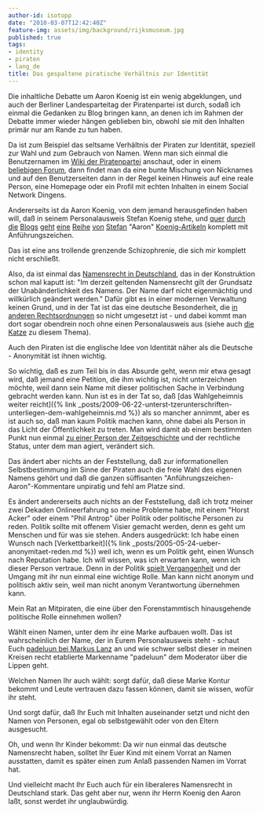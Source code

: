 ```yaml
---
author-id: isotopp
date: "2010-03-07T12:42:40Z"
feature-img: assets/img/background/rijksmuseum.jpg
published: true
tags:
- identity
- piraten
- lang_de
title: Das gespaltene piratische Verhältnis zur Identität
---
```

Die inhaltliche Debatte um Aaron Koenig ist ein wenig abgeklungen, und auch
der Berliner Landesparteitag der Piratenpartei ist durch, sodaß ich einmal
die Gedanken zu Blog bringen kann, an denen ich im Rahmen der Debatte immer
wieder hängen geblieben bin, obwohl sie mit den Inhalten primär nur am Rande
zu tun haben.

Da ist zum Beispiel das seltsame Verhältnis der Piraten zur Identität,
speziell zur Wahl und zum Gebrauch von Namen. Wenn man sich einmal die
Benutzernamen im
[Wiki der Piratenpartei](http://wiki.piratenpartei.de/Spezial:Benutzer)
anschaut, oder in einem
[beliebigen Forum](https://forum.piratenpartei.de), dann findet man da eine
bunte Mischung von Nicknames und auf den Benutzerseiten dann in der Regel
keinen Hinweis auf eine reale Person, eine Homepage oder ein Profil mit
echten Inhalten in einem Social Network Dingens.

Andererseits ist da Aaron Koenig, von dem jemand herausgefinden haben will,
daß in seinem Personalausweis Stefan Koenig stehe, und
[quer](http://www.mein-parteibuch.com/blog/2010/02/22/apropos-stefan-aaron-koenig/) 
[durch](http://forum.piratenpartei.de/viewtopic.php?f=1&t=15292) 
[die](http://blog.christian-hufgard.de/ich_habe_stefan_aaron_koenig_nicht_gewaehlt-2010-02-12) 
[Blogs](http://blog.pantoffelpunk.de/brechmittel/geh-denken-stefan-koenig) 
[geht](http://silkepp.wordpress.com/2010/02/21/krieg/) 
[eine](https://www.piratenpartei-hamburg.de/2010-02-23/wir-entziehen-stefan-aaron-koenig-das-vertrauen) 
[Reihe](http://twitgeridoo.wordpress.com/2010/02/22/stefan-aaron-koenig-das-spiel-ist-aus/) 
[von](http://rz.koepke.net/?p=4597) 
[Stefan](http://piratenfrau.net/?p=206) "Aaron" 
[Koenig-Artikeln](http://www.google.de/search?q=stefan+aaron+Koenig) komplett mit Anführungszeichen.

Das ist eine ans trollende grenzende Schizophrenie, die sich mir komplett
nicht erschließt.

Also, da ist einmal das 
[Namensrecht in Deutschland](http://de.wikipedia.org/wiki/Namensrecht#Deutschland), das in
der Konstruktion schon mal kaputt ist: "Im derzeit geltenden Namensrecht
gilt der Grundsatz der Unabänderlichkeit des Namens. Der Name darf nicht
eigenmächtig und willkürlich geändert werden." Dafür gibt es in einer
modernen Verwaltung keinen Grund, und in der Tat ist das eine deutsche
Besonderheit, die
[in anderen Rechtsordnungen](http://en.wikipedia.org/wiki/Deed_of_change_of_name) so
nicht umgesetzt ist - und dabei kommt man dort sogar obendrein noch ohne
einen Personalausweis aus (siehe auch
[die Katze](http://katze-mit-wut.azundris.com/archives/16-Moon-Unit-Zappa,-sadly-ignored.html)
zu diesem Thema).

Auch den Piraten ist die englische Idee von Identität näher als die Deutsche -
Anonymität ist ihnen wichtig.

So wichtig, daß es zum Teil bis in das Absurde geht, wenn mir etwa gesagt
wird, daß jemand eine Petition, die ihm wichtig ist, nicht unterzeichnen
möchte, weil dann sein Name mit dieser politischen Sache in Verbindung
gebracht werden kann. Nun ist es in der Tat so, daß
[das Wahlgeheimnis weiter reicht]({% link _posts/2009-06-22-unterst-tzerunterschriften-unterliegen-dem-wahlgeheimnis.md %})
als so mancher annimmt, aber es ist auch so, daß man kaum Politik machen
kann, ohne dabei als Person in das Licht der Öffentlichkeit zu treten. Man
wird damit ab einem bestimmten Punkt nun einmal
[zu einer Person der Zeitgeschichte](http://de.wikipedia.org/wiki/Person_der_Zeitgeschichte) und
der rechtliche Status, unter dem man agiert, verändert sich.

Das ändert aber nichts an der Feststellung, daß zur informationellen
Selbstbestimmung im Sinne der Piraten auch die freie Wahl des eigenen Namens
gehört und daß die ganzen süffisanten "Anführungszeichen-Aaron"-Kommentare
unpiratig und fehl am Platze sind.

Es ändert andererseits auch nichts an der Feststellung, daß ich trotz meiner
zwei Dekaden Onlineerfahrung so meine Probleme habe, mit einem "Horst Acker"
oder einem "Phil Antrop" über Politik oder politische Personen zu reden.
Politik sollte mit offenem Visier gemacht werden, denn es geht um Menschen
und für was sie stehen. Anders ausgedrückt: Ich habe einen Wunsch nach
[Verkettbarkeit]({% link _posts/2005-05-24-ueber-anonymitaet-reden.md %})
weil ich, wenn es um Politik geht, einen Wunsch nach
Reputation habe. Ich will wissen, was ich erwarten kann, wenn ich dieser Person
vertraue. Denn in der Politik
[spielt Vergangenheit](http://wiki.piratenpartei.de/2009-07-09_-_Offener_Brief_an_Bodo_Thiesen)
und der Umgang mit ihr nun einmal eine wichtige Rolle. Man kann nicht anonym
und politisch aktiv sein, weil man nicht anonym Verantwortung übernehmen
kann.

Mein Rat an Mitpiraten, die eine über den Forenstammtisch hinausgehende
politische Rolle einnehmen wollen?

Wählt einen Namen, unter dem ihr eine Marke aufbauen wollt. Das ist
wahrscheinlich der Name, der in Eurem Personalausweis steht - schaut Euch
[padeluun bei Markus Lanz](http://www.zdf.de/ZDFmediathek/beitrag/video/987700/Schluss-mit-Vorratsdatenspeicherung#/beitrag/video/987700/Schluss-mit-Vorratsdatenspeicherung)
an und wie schwer selbst dieser in meinen Kreisen recht etablierte
Markenname "padeluun" dem Moderator über die Lippen geht.

Welchen Namen Ihr auch wählt: sorgt dafür, daß diese Marke Kontur bekommt
und Leute vertrauen dazu fassen können, damit sie wissen, wofür ihr steht.

Und sorgt dafür, daß Ihr Euch mit Inhalten auseinander setzt und nicht den
Namen von Personen, egal ob selbstgewählt oder von den Eltern ausgesucht.

Oh, und wenn Ihr Kinder bekommt: Da wir nun einmal das deutsche Namensrecht
haben, solltet Ihr Euer Kind mit einem Vorrat an Namen ausstatten, damit es
später einen zum Anlaß passenden Namen im Vorrat hat.

Und vielleicht macht Ihr Euch auch für ein liberaleres Namensrecht in
Deutschland stark. Das geht aber nur, wenn ihr Herrn Koenig den Aaron laßt,
sonst werdet ihr unglaubwürdig.
